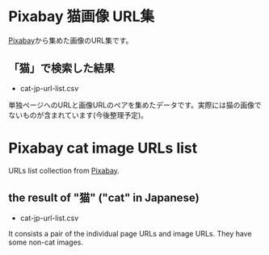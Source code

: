 <!-- -*- coding: utf-8 -*- -->

# Pixabay 猫画像 URL集

[Pixabay](https://pixabay.com/)から集めた画像のURL集です。

## 「猫」で検索した結果

* cat-jp-url-list.csv

単独ページへのURLと画像URLのペアを集めたデータです。実際には猫の画像でないものが含まれています(今後整理予定)。

# Pixabay cat image URLs list

URLs list collection from [Pixabay](https://pixabay.com/).

## the result of "猫" ("cat" in Japanese)

* cat-jp-url-list.csv

It consists a pair of the individual page URLs and image URLs. They have some non-cat images.

